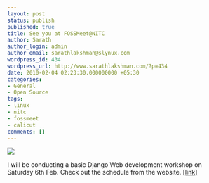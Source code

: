```yaml
---
layout: post
status: publish
published: true
title: See you at FOSSMeet@NITC
author: Sarath
author_login: admin
author_email: sarathlakshman@slynux.com
wordpress_id: 434
wordpress_url: http://www.sarathlakshman.com/?p=434
date: 2010-02-04 02:23:30.000000000 +05:30
categories:
- General
- Open Source
tags:
- linux
- nitc
- fossmeet
- calicut
comments: []
---
```

<div id="fossmeet"><a href="http://fossmeet.in"><img src="http://fossmeet.in/sites/default/files/promote/fossmeet-2010-banner.png" style="border: none" /></a></div>

I will be conducting a basic Django Web development workshop on Saturday 6th Feb. Check out the schedule from the website. <a href="http://fossmeet.in/workshops">[link]</a>

